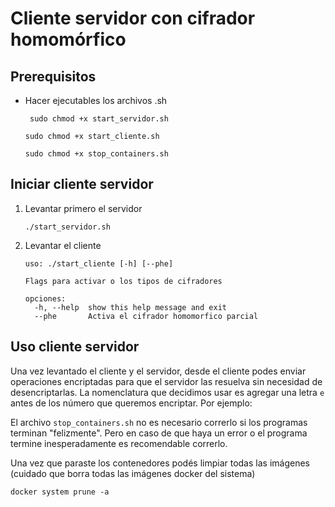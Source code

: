 # Cliente servidor con cifrador homomórfico

## Prerequisitos

- Hacer ejecutables los archivos .sh
   ```Terminal
    sudo chmod +x start_servidor.sh
   ```
   ```Terminal
   sudo chmod +x start_cliente.sh
   ```
   ```Terminal
   sudo chmod +x stop_containers.sh
   ```

## Iniciar cliente servidor

1. Levantar primero el servidor
   ```Terminal
   ./start_servidor.sh
   ```

2. Levantar el cliente
    ```Terminal
    uso: ./start_cliente [-h] [--phe]
    
    Flags para activar o los tipos de cifradores
    
    opciones:
      -h, --help  show this help message and exit
      --phe       Activa el cifrador homomorfico parcial
    ```

## Uso cliente servidor

Una vez levantado el cliente y el servidor, desde el cliente podes enviar operaciones encriptadas para que el servidor las resuelva sin necesidad de desencriptarlas. La nomenclatura que decidimos usar es agregar una letra `e` antes de los número que queremos encriptar. Por ejemplo:



El archivo `stop_containers.sh` no es necesario correrlo si los programas terminan "felizmente". Pero en caso de que
haya un
error o el programa termine inesperadamente es recomendable correrlo.

Una vez que paraste los contenedores podés limpiar todas las imágenes (cuidado que borra todas las imágenes docker del
sistema)

```Terminal
docker system prune -a
```
